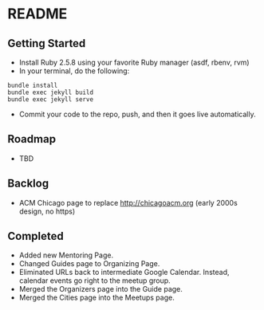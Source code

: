 # README

## Getting Started
* Install Ruby 2.5.8 using your favorite Ruby manager (asdf, rbenv, rvm)
* In your terminal, do the following:

```
bundle install
bundle exec jekyll build
bundle exec jekyll serve
```

* Commit your code to the repo, push, and then it goes live automatically.

## Roadmap
* TBD

## Backlog
* ACM Chicago page to replace http://chicagoacm.org (early 2000s design, no https)

## Completed
* Added new Mentoring Page.
* Changed Guides page to Organizing Page.
* Eliminated URLs back to intermediate Google Calendar.  Instead, calendar events go right to the meetup group.
* Merged the Organizers page into the Guide page.
* Merged the Cities page into the Meetups page.
